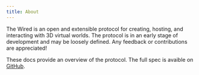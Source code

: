 ```yaml
---
title: About 
---
```


The Wired is an open and extensible protocol for creating, hosting, and interacting with 3D virtual worlds.
The protocol is in an early stage of development and may be loosely defined.
Any feedback or contributions are appreciated!

These docs provide an overview of the protocol. The full spec is avaible on [GitHub](https://github.com/unavi-xyz/wired-protocol).
